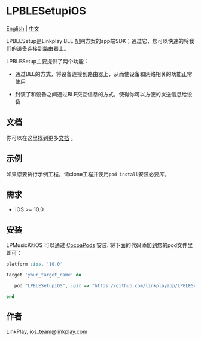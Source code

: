 # LPBLESetupiOS

[English](README.md) | [中文](README_zh.md)

LPBLESetup是Linkplay BLE 配网方案的app端SDK；通过它，您可以快速的将我们的设备连接到路由器上。

LPBLESetup主要提供了两个功能：

- 通过BLE的方式，将设备连接到路由器上，从而使设备和网络相关的功能正常使用

- 封装了和设备之间通过BLE交互信息的方式，使得你可以方便的发送信息给设备

## 文档

你可以在这里找到更多[文档](https://linkplayapp.github.io/linkplay_sdk_doc/zh-hans/iOS/DeviceSetup.html#wi-fi-%E9%85%8D%E7%BD%91%E6%A8%A1%E5%BC%8F) 。

## 示例

如果您要执行示例工程，请clone工程并使用`pod install`安装必要库。

## 需求

- iOS >= 10.0

## 安装

LPMusicKitiOS 可以通过 [CocoaPods](https://cocoapods.org) 安装. 将下面的代码添加到您的pod文件里即可：

```ruby
platform :ios, '10.0'

target 'your_target_name' do

   pod "LPBLESetupiOS", :git => "https://github.com/linkplayapp/LPBLESetupiOS.git"

end
```

## 作者

LinkPlay, ios_team@linkplay.com
